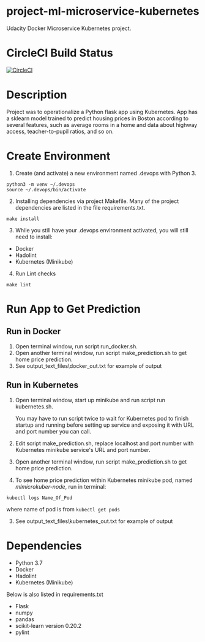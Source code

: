 # project-ml-microservice-kubernetes
 Udacity Docker Microservice Kubernetes project.

# CircleCI Build Status
[![CircleCI](https://circleci.com/gh/chinhseah/project-ml-microservice-kubernetes/tree/master.svg?style=svg)](https://circleci.com/gh/chinhseah/project-ml-microservice-kubernetes/tree/master)

# Description
Project was to operationalize a Python flask app using Kubernetes. App has a sklearn model trained to predict housing prices in Boston according to several features, such as average rooms in a home and data about highway access, teacher-to-pupil ratios, and so on.

# Create Environment
1. Create (and activate) a new environment named .devops with Python 3.
```
python3 -m venv ~/.devops
source ~/.devops/bin/activate
```
2. Installing dependencies via project Makefile. Many of the project dependencies are listed in the file requirements.txt.
```
make install
```
3. While you still have your .devops environment activated, you will still need to install:
* Docker
* Hadolint
* Kubernetes (Minikube)
4. Run Lint checks
```
make lint
```
# Run App to Get Prediction
## Run in Docker
1. Open terminal window, run script run_docker.sh.
2. Open another terminal window, run script make_prediction.sh to get home price prediction.
3. See output_text_files\docker_out.txt for example of output
## Run in Kubernetes 
1. Open terminal window, start up minikube and run script run kubernetes.sh.

   You may have to run script twice to wait for Kubernetes pod to finish startup and running before setting up service and exposing it with URL and port number you can call.

2. Edit script make_prediction.sh, replace localhost and port number with Kubernetes minikube service's URL and port number.
3. Open another terminal window, run script make_prediction.sh to get home price prediction.
4. To see home price prediction within Kubernetes minikube pod, named *mlmicrokuber-node*, run in terminal:
```
kubectl logs Name_Of_Pod 
```

where name of pod is from ```kubectl get pods```

3. See output_text_files\kubernetes_out.txt for example of output
# Dependencies
* Python 3.7
* Docker
* Hadolint
* Kubernetes (Minikube)

Below is also listed in requirements.txt
* Flask
* numpy
* pandas
* scikit-learn version 0.20.2
* pylint
